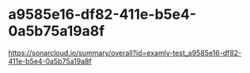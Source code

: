 # a9585e16-df82-411e-b5e4-0a5b75a19a8f
https://sonarcloud.io/summary/overall?id=examly-test_a9585e16-df82-411e-b5e4-0a5b75a19a8f

